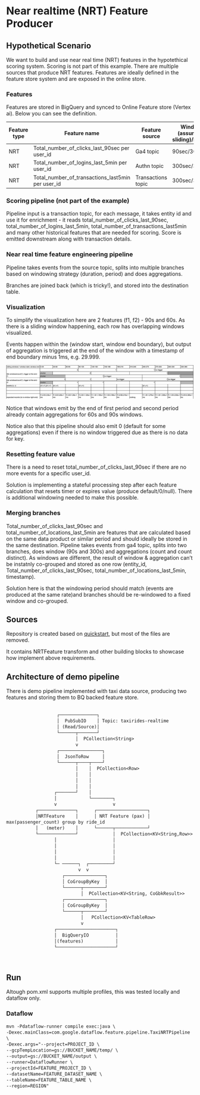 # Near realtime (NRT) Feature Producer

## Hypothetical Scenario

We want to build and use near real time (NRT) features in the hypotethical scoring system. Scoring is not part of this example. There are multiple sources that produce NRT features. Features are ideally defined in the feature store system and are exposed in the online store.

### Features 
Features are stored in BigQuery and synced to Online Feature store (Vertex ai). Below you can see the definition. 

| Feature type | Feature name | Feature source | Window (assuming sliding)/Period | Method (Beam SQL) | Destination
|--------|---------------------|------------------|-----------------------|----------------------|----------------------|
| NRT   | Total_number_of_clicks_last_90sec per user_id   | Ga4 topic           | 90sec/30s  | count(*)   | BQ table  |
| NRT    | Total_number_of_logins_last_5min per user_id   | Authn topic   |   300sec/30s     | count(*)  | BQ table |
| NRT    | Total_number_of_transactions_last5min per user_id    |  Transactions topic   | 300sec/30s  |  count(*)  | BQ table |

###  Scoring pipeline (not part of the example)

Pipeline input is a transaction topic, for each message, it takes entity id and use it for enrichment - it reads total_number_of_clicks_last_90sec, total_number_of_logins_last_5min, total_number_of_transactions_last5min and many other historical features that are needed for scoring. 
Score is emitted downstream along with transaction details. 

### Near real time feature engineering pipeline
Pipeline takes events from the source topic, splits into multiple branches based on windowing strategy (duration, period) and does aggregations.

Branches are joined back (which is tricky!), and stored into the destination table. 

### Visualization
To simplify the visualization here are 2 features (f1, f2) - 90s and 60s. As there is a sliding window happening, each row has overlapping windows visualized.

Events happen within the (window start, window end boundary), but output of aggregation is triggered at the end of the window with a timestamp of end boundary minus 1ms, e.g. 29.999.  

![viz](viz.png)

Notice that windows emit by the end of first period and second period already contain aggregations for 60s and 90s windows. 

Notice also that this pipeline should also emit 0 (default for some aggregations) even if there is no window triggered due as there is no data for key.  

### Resetting feature value 
There is a need to reset total_number_of_clicks_last_90sec if there are no more events for a specific user_id. 

Solution is implementing a stateful processing step after each feature calculation that resets timer or expires value (produce default/0/null). There is additional windowing needed to make this possible. 

### Merging branches
Total_number_of_clicks_last_90sec and total_number_of_locations_last_5min are features that are calculated based on the same data product or similar period and should ideally be stored in the same destination. 
Pipeline takes events from ga4 topic, splits into two branches, does window (90s and 300s) and aggregations (count and count distinct). 
As windows are different, the result of window & aggregation can’t be instatnly co-grouped and stored as one row (entity_id, Total_number_of_clicks_last_90sec, total_number_of_locations_last_5min, timestamp). 

Solution here is that the windowing period should match (events are produced at the same rate)and branches should be re-windowed to a fixed window and co-grouped. 

## Sources

Repository is created based on [quickstart](https://cloud.google.com/dataflow/docs/quickstarts/create-pipeline-java), but most of the files are removed.

It contains NRTFeature transform and other building blocks to showcase how implement above requirements. 

## Architecture of demo pipeline

There  is demo pipeline implemented with taxi data source, producing two features and storing them to BQ backed feature store. 


```

                   ┌──────────────┐
                   │  PubSubIO    │ Topic: taxirides-realtime
                   │ (Read/Source)│
                   └──────┬───────┘
                          │  PCollection<String>
                          v
                   ┌────────────────┐
                   │  JsonToRow     │
                   └──────┬────┬────┘
                          │    │  PCollection<Row>
                          │    │
                          │    │
                          │    │
                  ┌───────┘    │
                  │            └────────┐  
                  v                     v
           ┌──────────────┐      ┌───────────────────┐
           │NRTFeature    │      │ NRT Feature (pax) │ max(passenger_count) group by ride_id
           │   (meter)    │      └──────┬────────────┘
           └──────────────┘             │  PCollection<KV<String,Row>>
                  │                     │
                  │                     │
                  │                     │
                  │                     │
                  └─ ──────┐  ┌─────────┘
                           v  v
                     ┌───────────────┐
                     │ CoGroupByKey  │
                     └──────┬────────┘
                            │  PCollection<KV<String, CoGbkResult>> 
                     ┌───────────────┐
                     │ CoGroupByKey  │
                     └──────┬────────┘          
                            │   PCollection<KV<TableRow> 
                            v
                  ┌──────────────────────┐
                  │  BigQueryIO          │ 
                  │(features)            │
                  └──────────────────────┘



```

## Run

Altough pom.xml supports multiple profiles, this was tested locally and dataflow only.

### Dataflow

```
mvn -Pdataflow-runner compile exec:java \
-Dexec.mainClass=com.google.dataflow.feature.pipeline.TaxiNRTPipeline \
-Dexec.args="--project=PROJECT_ID \
--gcpTempLocation=gs://BUCKET_NAME/temp/ \
--output=gs://BUCKET_NAME/output \
--runner=DataflowRunner \
--projectId=FEATURE_PROJECT_ID \
--datasetName=FEATURE_DATASET_NAME \
--tableName=FEATURE_TABLE_NAME \
--region=REGION"
```
